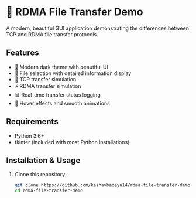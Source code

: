 # 🚀 RDMA File Transfer Demo

A modern, beautiful GUI application demonstrating the differences between TCP and RDMA file transfer protocols.

## Features

- 🎨 Modern dark theme with beautiful UI
- 📁 File selection with detailed information display
- 📡 TCP transfer simulation
- ⚡ RDMA transfer simulation
- 📊 Real-time transfer status logging
- 🔄 Hover effects and smooth animations

## Requirements

- Python 3.6+
- tkinter (included with most Python installations)

## Installation & Usage

1. Clone this repository:
   ```bash
   git clone https://github.com/keshavbadaya14/rdma-file-transfer-demo.git
   cd rdma-file-transfer-demo
